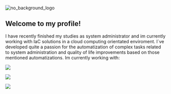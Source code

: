 
![no_background_logo](https://github.com/Just-C0d3/Just-C0d3/assets/128706169/c3db2bd8-4326-4076-b9c4-f6386b6dd61b)

## Welcome to my profile!
 I have recently finished my studies as system administrator and im currently working with IaC solutions in a cloud computing orientated enviroment. I´ve developed 
 quite a passion for the automatization of complex tasks related to system administration and quality of life improvements based on those mentioned automatizations. 
 Im currently working with: 

 <a href="https://github.com/Just-C0d3/Proyecto_IaC/tree/Terraform+yml"><img src="https://img.shields.io/badge/terraform-0A0A0A?style=for-the-badge&logo=Terraform&logoColor=white" /></a>
 
  
 <a href="https://github.com/Just-C0d3/Proyecto_IaC/tree/IIS-pipeline"><img src="https://img.shields.io/badge/Azure-0A0A0A?style=for-the-badge&logo=azuredevops&logoColor=white" /></a>


 <a href="https://github.com/Just-C0d3/Bicep"><img src="https://img.shields.io/badge/Bicep-0A0A0A?style=for-the-badge&logo=azurepipelines&logoColor=white" /></a>




